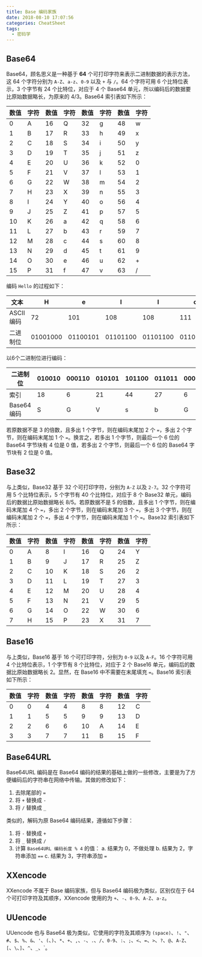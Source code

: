 ```yaml
---
title: Base 编码家族
date: 2018-08-10 17:07:56
categories: CheatSheet
tags:
  - 密码学
---
```


## Base64

Base64，顾名思义是一种基于 **64** 个可打印字符来表示二进制数据的表示方法，这 64 个字符分别为 `A-Z`、`a-z`、`0-9` 以及 `+` 与 `/`。64 个字符可用 6 个比特位表示，3 个字节有 24 个比特位，对应于 4 个 Base64 单元，所以编码后的数据要比原始数据略长，为原来的 4/3。Base64 索引表如下所示：

数值 | 字符 | 数值 | 字符 | 数值 | 字符 | 数值 | 字符
--- | --- | --- | --- | --- | --- | --- | ---
0 | A | 16 | Q | 32 | g | 48 | w
1 | B | 17 | R | 33 | h | 49 | x
2 | C | 18 | S | 34 | i | 50 | y
3 | D | 19 | T | 35 | j | 51 | z
4 | E | 20 | U | 36 | k | 52 | 0
5 | F | 21 | V | 37 | l | 53 | 1
6 | G | 22 | W | 38 | m | 54 | 2
7 | H | 23 | X | 39 | n | 55 | 3
8 | I | 24 | Y | 40 | o | 56 | 4
9 | J | 25 | Z | 41 | p | 57 | 5
10 | K | 26 | a | 42 | q | 58 | 6
11 | L | 27 | b | 43 | r | 59 | 7
12 | M | 28 | c | 44 | s | 60 | 8
13 | N | 29 | d | 45 | t | 61 | 9
14 | O | 30 | e | 46 | u | 62 | +
15 | P | 31 | f | 47 | v | 63 | /
<!--more-->
编码 `Hello` 的过程如下：

文本 | H | e | l | l | o |  |
--- | --- | --- | --- | --- | --- | ---
ASCII 编码 | 72 | 101 | 108 | 108 | 111 |
二进制位 | ‭01001000‬ | ‭01100101‬ | ‭01101100‬ | ‭01101100‬ | ‭01101111‬ | 00000000

以6个二进制位进行编码：

二进制位 | 010010 | 000110 | 010101 | 101100 | 011011 | 000110 | 111100 | 000000
--- | --- | --- | --- | --- | --- | --- | --- | ---
索引 | 18 | 6 | 21 | 44 | 27 | 6 | 60 |
Base64 编码 | S | G | V | s | b | G | 8 | =

若原数据不是 3 的倍数，且多出 1 个字节，则在编码末尾加 2 个 `=`，多出 2 个字节，则在编码末尾加 1 个 `=`。换言之，若多出 1 个字节，则最后一个 6 位的 Base64 字节块有 4 位是 0 值，若多出 2 个字节，则最后一个 6 位的 Base64 字节块有 2 位是 0 值。

## Base32

与上类似，Base32 基于 32 个可打印字符，分别为 `A-Z` 以及 `2-7`。32 个字符可用 5 个比特位表示，5 个字节有 40 个比特位，对应于 8 个 Base32 单元，编码后的数据比原始数据略长 8/5。若原数据不是 5 的倍数，且多出 1 个字节，则在编码末尾加 4 个 `=`，多出 2 个字节，则在编码末尾加 3 个 `=`，多出 3 个字节，则在编码末尾加 2 个 `=`，多出 4 个字节，则在编码末尾加 1 个 `=`。Base32 索引表如下所示：

数值 | 字符 | 数值 | 字符 | 数值 | 字符 | 数值 | 字符
--- | --- | --- | --- | --- | --- | --- | ---
0 | A | 8 | I | 16 | Q | 24 | Y
1 | B | 9 | J | 17 | R | 25 | Z
2 | C | 10 | K | 18 | S | 26 | 2
3 | D | 11 | L | 19 | T | 27 | 3
4 | E | 12 | M | 20 | U | 28 | 4
5 | F | 13 | N | 21 | V | 29 | 5
6 | G | 14 | O | 22 | W | 30 | 6
7 | H | 15 | P | 23 | X | 31 | 7

## Base16

与上类似，Base16 基于 16 个可打印字符，分别为 `0-9` 以及 `A-F`。16 个字符可用 4 个比特位表示，1 个字节有 8 个比特位，对应于 2 个 Base16 单元，编码后的数据比原始数据略长 2。显然，在 Base16 中不需要在末尾填充 `=`。Base16 索引表如下所示：

数值 | 字符 | 数值 | 字符 | 数值 | 字符 | 数值 | 字符
--- | --- | --- | --- | --- | --- | --- | ---
0 | 0 | 4 | 4 | 8 | 8 | 12 | C
1 | 1 | 5 | 5 | 9 | 9 | 13 | D
2 | 2 | 6 | 6 | 10 | A | 14 | E
3 | 3 | 7 | 7 | 11 | B | 15 | F

## Base64URL

Base64URL 编码是在 Base64 编码的结果的基础上做的一些修改，主要是为了方便编码后的字符串在网络中传输。其做的修改如下：

1. 去除尾部的 `=`
2. 将 `+` 替换成 `-`
3. 将 `/` 替换成 `_`

类似的，解码为原 Base64 编码结果，遵循如下步骤：

1. 将 `-` 替换成 `+`
2. 将 `_` 替换成 `/`
3. 计算 `Base64URL 编码长度 % 4` 的值：
   a. 结果为 0，不做处理
   b. 结果为 2，字符串添加 `==`
   c. 结果为 3，字符串添加 `=`

## XXencode

XXencode 不属于 Base 编码家族，但与 Base64 编码极为类似，区别仅在于 64 个可打印字符及其顺序，XXencode 使用的为 `+`、`-`、`0-9`、`A-Z`、`a-z`。

## UUencode

UUencode 也与 Base64 极为类似，它使用的字符及其顺序为 `(space)`、`!`、`"`、`#`、`$`、`%`、`&`、`'`、`(`、`)`、`*`、`+`、`,`、`-`、`.`、`/`、`0-9`、`:`、`;`、`<`、`=`、`>`、`?`、`@`、`A-Z`、`[`、`\`、`]`、`^`、`_`、`。
